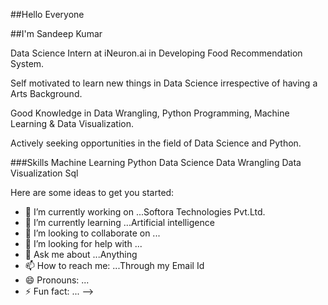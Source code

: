 ##Hello Everyone

##I'm Sandeep Kumar

Data Science Intern at iNeuron.ai in Developing Food Recommendation System.

Self motivated to learn new things in Data Science irrespective of having a Arts Background.

Good Knowledge in Data Wrangling, Python Programming, Machine Learning & Data Visualization.

Actively seeking opportunities in the field of Data Science and Python.

###Skills
Machine Learning
Python
Data Science
Data Wrangling
Data Visualization
Sql

Here are some ideas to get you started:

- 🔭 I’m currently working on ...Softora Technologies Pvt.Ltd.
- 🌱 I’m currently learning ...Artificial intelligence  
- 👯 I’m looking to collaborate on ...
- 🤔 I’m looking for help with ...
- 💬 Ask me about ...Anything
- 📫 How to reach me: ...Through my Email Id
- 😄 Pronouns: ...
- ⚡ Fun fact: ...
-->

